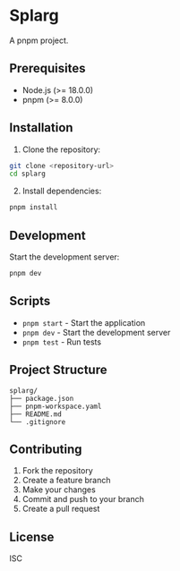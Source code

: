 # Splarg

A pnpm project.

## Prerequisites

- Node.js (>= 18.0.0)
- pnpm (>= 8.0.0)

## Installation

1. Clone the repository:
```bash
git clone <repository-url>
cd splarg
```

2. Install dependencies:
```bash
pnpm install
```

## Development

Start the development server:
```bash
pnpm dev
```

## Scripts

- `pnpm start` - Start the application
- `pnpm dev` - Start the development server
- `pnpm test` - Run tests

## Project Structure

```
splarg/
├── package.json
├── pnpm-workspace.yaml
├── README.md
└── .gitignore
```

## Contributing

1. Fork the repository
2. Create a feature branch
3. Make your changes
4. Commit and push to your branch
5. Create a pull request

## License

ISC 